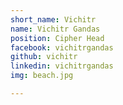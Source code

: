 ```yaml
---
short_name: Vichitr
name: Vichitr Gandas
position: Cipher Head
facebook: vichitrgandas
github: vichitr
linkedin: vichitrgandas
img: beach.jpg

---
```


